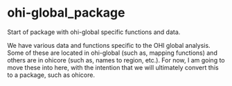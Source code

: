 # ohi-global_package
Start of package with ohi-global specific functions and data.

We have various data and functions specific to the OHI global analysis.  Some of these are located in ohi-global (such as, mapping functions) and others are in ohicore (such as, names to region, etc.).  For now, I am going to move these into here, with the intention that we will ultimately convert this to a package, such as ohicore.

